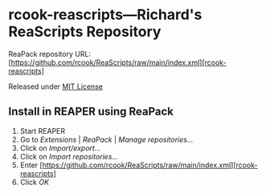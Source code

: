 # rcook-reascripts&mdash;Richard's ReaScripts Repository

ReaPack repository URL: [https://github.com/rcook/ReaScripts/raw/main/index.xml][rcook-reascripts]

Released under [MIT License](LICENSE)

## Install in REAPER using ReaPack

1. Start REAPER
2. Go to _Extensions_ | _ReaPack_ | _Manage repositories..._
3. Click on _Import/export..._
4. Click on _Import repositories..._
5. Enter [https://github.com/rcook/ReaScripts/raw/main/index.xml][rcook-reascripts]
6. Click _OK_

[rcook-reascripts]: https://github.com/rcook/ReaScripts/raw/main/index.xml
